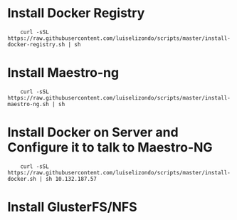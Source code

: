 
# Install Docker Registry
		
		curl -sSL https://raw.githubusercontent.com/luiselizondo/scripts/master/install-docker-registry.sh | sh

# Install Maestro-ng

		curl -sSL https://raw.githubusercontent.com/luiselizondo/scripts/master/install-maestro-ng.sh | sh

# Install Docker on Server and Configure it to talk to Maestro-NG

		curl -sSL https://raw.githubusercontent.com/luiselizondo/scripts/master/install-docker.sh | sh 10.132.187.57

# Install GlusterFS/NFS